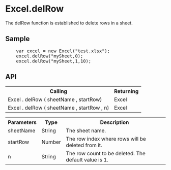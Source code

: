 <H1>Excel.delRow</H1>

The delRow function is established to delete rows in a sheet.

<h2>Sample</h2>
<pre>
	var excel = new Excel("test.xlsx");
	excel.delRow("mySheet,0);
	excel.delRow("mySheet,1,10);
</pre>

<h2>API</h2>

<table>
<tr><th>Calling</th><th>Returning</th></tr>
<tr><td>Excel . delRow ( sheetName , startRow)</td><td>Excel</td></tr>
<tr><td>Excel . delRow ( sheetName , startRow , n)</td><td>Excel</td></tr>
</table>


<table>
<tr><th>Parameters</th><th>Type</th><th>Description</th></tr>
<tr><td>sheetName</td><td>String</td><td>The sheet name.</td></tr>
<tr><td>startRow</td><td>Number</td><td>The row index where rows will be deleted from it.</td></tr>
<tr><td>n</td><td>String</td><td>The row count to be deleted. The default value is 1.</td></tr>
</table>